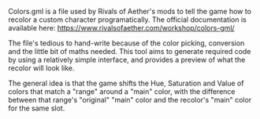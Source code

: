 Colors.gml is a file used by Rivals of Aether's mods to tell the game how to recolor a custom character programatically. The official documentation is available here: https://www.rivalsofaether.com/workshop/colors-gml/

The file's tedious to hand-write because of the color picking, conversion and the little bit of maths needed. This tool aims to generate required code by using a relatively simple interface, and provides a preview of what the recolor will look like.

The general idea is that the game shifts the Hue, Saturation and Value of colors that match a "range" around a "main" color, with the difference between that range's "original" "main" color and the recolor's "main" color for the same slot.
